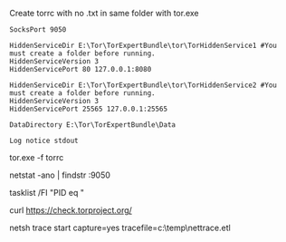 Create torrc with no .txt in same folder with tor.exe

```
SocksPort 9050

HiddenServiceDir E:\Tor\TorExpertBundle\tor\TorHiddenService1 #You must create a folder before running.
HiddenServiceVersion 3
HiddenServicePort 80 127.0.0.1:8080

HiddenServiceDir E:\Tor\TorExpertBundle\tor\TorHiddenService2 #You must create a folder before running.
HiddenServiceVersion 3
HiddenServicePort 25565 127.0.0.1:25565

DataDirectory E:\Tor\TorExpertBundle\Data

Log notice stdout
```

tor.exe -f torrc

netstat -ano | findstr :9050

tasklist /FI "PID eq <PID>"

curl https://check.torproject.org/

netsh trace start capture=yes tracefile=c:\temp\nettrace.etl